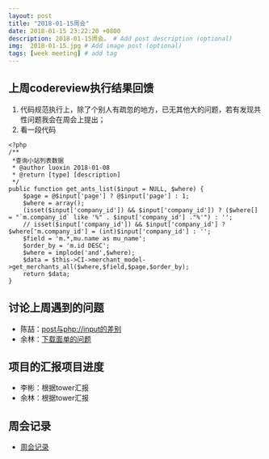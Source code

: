 ```yaml
---
layout: post
title: "2018-01-15周会"
date: 2018-01-15 23:22:20 +0800
description: 2018-01-15周会。 # Add post description (optional)
img:  2018-01-15.jpg # Add image post (optional)
tags: [week meeting] # add tag
---
```


## 上周codereview执行结果回馈
1. 代码规范执行上，除了个别人有疏忽的地方，已无其他大的问题，若有发现共性问题我会在周会上提出；
2. 看一段代码
```
<?php
/**
 *查询小站列表数据
 * @author luoxin 2018-01-08
 * @return [type] [description]
 */
public function get_ants_list($input = NULL, $where) {
    $page = @$input['page'] ? @$input['page'] : 1;
    $where = array();
    (isset($input['company_id']) && $input['company_id']) ? ($where[] = "`m.company_id` like '%" . $input['company_id'] ."%'") : '';
    // isset($input['company_id']) && $input['company_id'] ? $where['m.company_id'] = (int)$input['company_id'] : '';
    $field = 'm.*,mu.name as mu_name';
    $order_by = 'm.id DESC';
    $where = implode('and',$where);
    $data = $this->CI->merchant_model->get_merchants_all($where,$field,$page,$order_by);
    return $data;
}
```

## 讨论上周遇到的问题
* 陈喆：<a href="../assets/attchment/2018-01-15/cz.ppt" download="陈喆分享.ppt">post与php://input的差别</a>
* 余林：<a href="../assets/attchment/2018-01-15/yl.docx" download="余林分享.ppt">下载面单的问题</a>

## 项目的汇报项目进度
* 李彬：根据tower汇报
* 余林：根据tower汇报


## 周会记录
* <a href="../assets/attchment/2018-01-15/mk_content.docx" download="周会记录.docx">周会记录</a>

